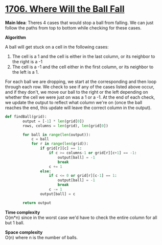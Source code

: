 # [1706. Where Will the Ball Fall](https://leetcode.com/problems/where-will-the-ball-fall/)

**Main Idea**: Theres 4 cases that would stop a ball from falling. We can just follow the paths from top to bottom while checking for these cases.

**Algorithm**

A ball will get stuck on a cell in the following cases:

1. The cell is a 1 and the cell is either in the last column, or its neighbor to the right is a -1
2. The cell is a -1 and the cell either in the first column, or its neighbor to the left is a 1.

For each ball we are dropping, we start at the corresponding and then loop through each row. We check to see if any of the cases listed above occur, and if they don't, we move our ball to the right or the left depending on whether the cell we were just on was a 1 or a -1. At the end of each check, we update the output to reflect what column we're on (once the ball reaches the end, this update will leave the correct column in the output).

```python
def findBall(grid):
        output = [-1] * len(grid[0])
        rows, columns = len(grid), len(grid[0])

        for ball in range(len(output)):
            c = ball
            for r in range(len(grid)):
                if grid[r][c] == 1:
                    if c >= columns-1 or grid[r][c+1] == -1:
                        output[ball] = -1
                        break
                    c += 1
                else:
                    if c <= 0 or grid[r][c-1] == 1:
                        output[ball] = -1
                        break
                    c -= 1
                output[ball] = c

        return output
```

**Time complexity**  
O(m*n) since in the worst case we'd have to check the entire column for all but 1 ball.

**Space complexity**  
O(n) where n is the number of balls.
